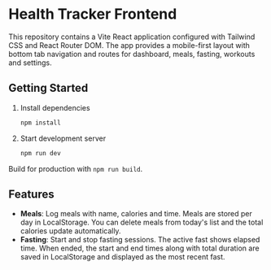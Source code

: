 # Health Tracker Frontend

This repository contains a Vite React application configured with Tailwind CSS and React Router DOM. The app provides a mobile-first layout with bottom tab navigation and routes for dashboard, meals, fasting, workouts and settings.

## Getting Started

1. Install dependencies
   ```bash
   npm install
   ```
2. Start development server
   ```bash
   npm run dev
   ```

Build for production with `npm run build`.

## Features

- **Meals**: Log meals with name, calories and time. Meals are stored per day in LocalStorage. You can delete meals from today's list and the total calories update automatically.
- **Fasting**: Start and stop fasting sessions. The active fast shows elapsed time. When ended, the start and end times along with total duration are saved in LocalStorage and displayed as the most recent fast.
